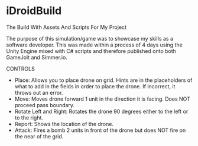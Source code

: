 # iDroidBuild
The Build With Assets And Scripts For My Project

The purpose of this simulation/game was to showcase my skills as a software developer. This was made within a process of 4 days using the Unity Engine mixed with C# scripts and therefore published onto both GameJolt and Simmer.io.

CONTROLS
- Place: Allows you to place drone on grid. Hints are in the placeholders of what to add in the fields in order to place the drone. If incorrect, it throws out an error.
- Move: Moves drone forward 1 unit in the direction it is facing. Does NOT proceed pass boundary.
- Rotate Left and Right: Rotates the drone 90 degrees either to the left or to the right.
- Report: Shows the location of the drone.
- Attack: Fires a bomb 2 units in front of the drone but does NOT fire on the near of the grid.
